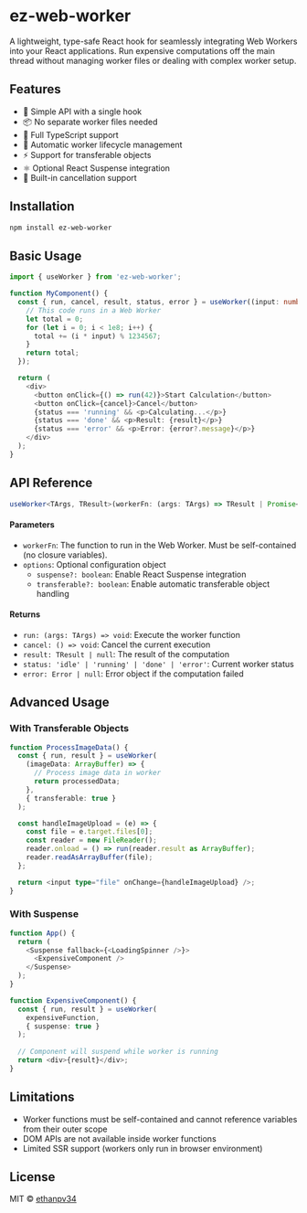 # ez-web-worker

A lightweight, type-safe React hook for seamlessly integrating Web Workers into your React applications. Run expensive computations off the main thread without managing worker files or dealing with complex worker setup.

## Features

- 🚀 Simple API with a single hook
- 📦 No separate worker files needed
- 💪 Full TypeScript support
- 🔄 Automatic worker lifecycle management
- ⚡ Support for transferable objects
- ⚛️ Optional React Suspense integration
- 🛑 Built-in cancellation support

## Installation

```bash
npm install ez-web-worker
```

## Basic Usage

```typescript
import { useWorker } from 'ez-web-worker';

function MyComponent() {
  const { run, cancel, result, status, error } = useWorker((input: number) => {
    // This code runs in a Web Worker
    let total = 0;
    for (let i = 0; i < 1e8; i++) {
      total += (i * input) % 1234567;
    }
    return total;
  });

  return (
    <div>
      <button onClick={() => run(42)}>Start Calculation</button>
      <button onClick={cancel}>Cancel</button>
      {status === 'running' && <p>Calculating...</p>}
      {status === 'done' && <p>Result: {result}</p>}
      {status === 'error' && <p>Error: {error?.message}</p>}
    </div>
  );
}
```

## API Reference

```typescript
useWorker<TArgs, TResult>(workerFn: (args: TArgs) => TResult | Promise<TResult>, options?: WorkerOptions): UseWorkerReturn<TArgs, TResult>
```

#### Parameters

- `workerFn`: The function to run in the Web Worker. Must be self-contained (no closure variables).
- `options`: Optional configuration object
  - `suspense?: boolean`: Enable React Suspense integration
  - `transferable?: boolean`: Enable automatic transferable object handling

#### Returns

- `run: (args: TArgs) => void`: Execute the worker function
- `cancel: () => void`: Cancel the current execution
- `result: TResult | null`: The result of the computation
- `status: 'idle' | 'running' | 'done' | 'error'`: Current worker status
- `error: Error | null`: Error object if the computation failed

## Advanced Usage

### With Transferable Objects

```typescript
function ProcessImageData() {
  const { run, result } = useWorker(
    (imageData: ArrayBuffer) => {
      // Process image data in worker
      return processedData;
    },
    { transferable: true }
  );

  const handleImageUpload = (e) => {
    const file = e.target.files[0];
    const reader = new FileReader();
    reader.onload = () => run(reader.result as ArrayBuffer);
    reader.readAsArrayBuffer(file);
  };

  return <input type="file" onChange={handleImageUpload} />;
}
```

### With Suspense

```typescript
function App() {
  return (
    <Suspense fallback={<LoadingSpinner />}>
      <ExpensiveComponent />
    </Suspense>
  );
}

function ExpensiveComponent() {
  const { run, result } = useWorker(
    expensiveFunction,
    { suspense: true }
  );
  
  // Component will suspend while worker is running
  return <div>{result}</div>;
}
```

## Limitations

- Worker functions must be self-contained and cannot reference variables from their outer scope
- DOM APIs are not available inside worker functions
- Limited SSR support (workers only run in browser environment)

## License

MIT © [ethanpv34](https://github.com/ethanpv34) 
